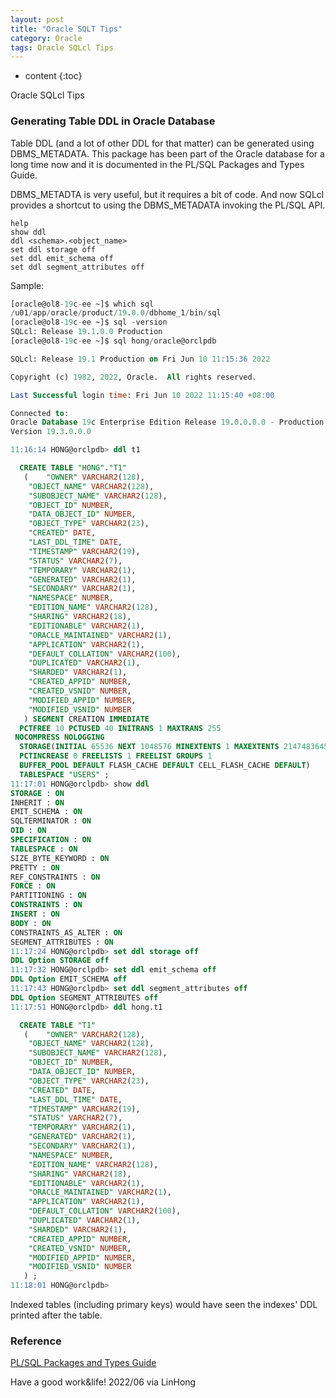 ```yaml
---
layout: post
title: "Oracle SQLT Tips"
category: Oracle
tags: Oracle SQLcl Tips
---
```


* content
{:toc}

Oracle SQLcl Tips

### Generating Table DDL in Oracle Database


Table DDL (and a lot of other DDL for that matter) can be generated using DBMS_METADATA. 
This package has been part of the Oracle database for a long time now and it is documented in the PL/SQL Packages and Types Guide. 

DBMS_METADTA is very useful, but it requires a bit of code. 
And now SQLcl provides a shortcut to using the DBMS_METADATA invoking the PL/SQL API.

```
help
show ddl
ddl <schema>.<object_name>
set ddl storage off
set ddl emit_schema off
set ddl segment_attributes off
```








Sample:
```sql
[oracle@ol8-19c-ee ~]$ which sql
/u01/app/oracle/product/19.0.0/dbhome_1/bin/sql
[oracle@ol8-19c-ee ~]$ sql -version
SQLcl: Release 19.1.0.0 Production
[oracle@ol8-19c-ee ~]$ sql hong/oracle@orclpdb

SQLcl: Release 19.1 Production on Fri Jun 10 11:15:36 2022

Copyright (c) 1982, 2022, Oracle.  All rights reserved.

Last Successful login time: Fri Jun 10 2022 11:15:40 +08:00

Connected to:
Oracle Database 19c Enterprise Edition Release 19.0.0.0.0 - Production
Version 19.3.0.0.0

11:16:14 HONG@orclpdb> ddl t1

  CREATE TABLE "HONG"."T1" 
   (	"OWNER" VARCHAR2(128), 
	"OBJECT_NAME" VARCHAR2(128), 
	"SUBOBJECT_NAME" VARCHAR2(128), 
	"OBJECT_ID" NUMBER, 
	"DATA_OBJECT_ID" NUMBER, 
	"OBJECT_TYPE" VARCHAR2(23), 
	"CREATED" DATE, 
	"LAST_DDL_TIME" DATE, 
	"TIMESTAMP" VARCHAR2(19), 
	"STATUS" VARCHAR2(7), 
	"TEMPORARY" VARCHAR2(1), 
	"GENERATED" VARCHAR2(1), 
	"SECONDARY" VARCHAR2(1), 
	"NAMESPACE" NUMBER, 
	"EDITION_NAME" VARCHAR2(128), 
	"SHARING" VARCHAR2(18), 
	"EDITIONABLE" VARCHAR2(1), 
	"ORACLE_MAINTAINED" VARCHAR2(1), 
	"APPLICATION" VARCHAR2(1), 
	"DEFAULT_COLLATION" VARCHAR2(100), 
	"DUPLICATED" VARCHAR2(1), 
	"SHARDED" VARCHAR2(1), 
	"CREATED_APPID" NUMBER, 
	"CREATED_VSNID" NUMBER, 
	"MODIFIED_APPID" NUMBER, 
	"MODIFIED_VSNID" NUMBER
   ) SEGMENT CREATION IMMEDIATE 
  PCTFREE 10 PCTUSED 40 INITRANS 1 MAXTRANS 255 
 NOCOMPRESS NOLOGGING
  STORAGE(INITIAL 65536 NEXT 1048576 MINEXTENTS 1 MAXEXTENTS 2147483645
  PCTINCREASE 0 FREELISTS 1 FREELIST GROUPS 1
  BUFFER_POOL DEFAULT FLASH_CACHE DEFAULT CELL_FLASH_CACHE DEFAULT)
  TABLESPACE "USERS" ;
11:17:01 HONG@orclpdb> show ddl
STORAGE : ON
INHERIT : ON
EMIT_SCHEMA : ON
SQLTERMINATOR : ON
OID : ON
SPECIFICATION : ON
TABLESPACE : ON
SIZE_BYTE_KEYWORD : ON
PRETTY : ON
REF_CONSTRAINTS : ON
FORCE : ON
PARTITIONING : ON
CONSTRAINTS : ON
INSERT : ON
BODY : ON
CONSTRAINTS_AS_ALTER : ON
SEGMENT_ATTRIBUTES : ON
11:17:24 HONG@orclpdb> set ddl storage off
DDL Option STORAGE off
11:17:32 HONG@orclpdb> set ddl emit_schema off
DDL Option EMIT_SCHEMA off
11:17:43 HONG@orclpdb> set ddl segment_attributes off
DDL Option SEGMENT_ATTRIBUTES off
11:17:51 HONG@orclpdb> ddl hong.t1

  CREATE TABLE "T1" 
   (	"OWNER" VARCHAR2(128), 
	"OBJECT_NAME" VARCHAR2(128), 
	"SUBOBJECT_NAME" VARCHAR2(128), 
	"OBJECT_ID" NUMBER, 
	"DATA_OBJECT_ID" NUMBER, 
	"OBJECT_TYPE" VARCHAR2(23), 
	"CREATED" DATE, 
	"LAST_DDL_TIME" DATE, 
	"TIMESTAMP" VARCHAR2(19), 
	"STATUS" VARCHAR2(7), 
	"TEMPORARY" VARCHAR2(1), 
	"GENERATED" VARCHAR2(1), 
	"SECONDARY" VARCHAR2(1), 
	"NAMESPACE" NUMBER, 
	"EDITION_NAME" VARCHAR2(128), 
	"SHARING" VARCHAR2(18), 
	"EDITIONABLE" VARCHAR2(1), 
	"ORACLE_MAINTAINED" VARCHAR2(1), 
	"APPLICATION" VARCHAR2(1), 
	"DEFAULT_COLLATION" VARCHAR2(100), 
	"DUPLICATED" VARCHAR2(1), 
	"SHARDED" VARCHAR2(1), 
	"CREATED_APPID" NUMBER, 
	"CREATED_VSNID" NUMBER, 
	"MODIFIED_APPID" NUMBER, 
	"MODIFIED_VSNID" NUMBER
   ) ;
11:18:01 HONG@orclpdb> 

```

Indexed tables (including primary keys) would have seen the indexes' DDL printed after the table.


### Reference

[PL/SQL Packages and Types Guide](https://docs.oracle.com/en/database/oracle/oracle-database/19/arpls/DBMS_METADATA.html)

Have a good work&life! 2022/06 via LinHong

